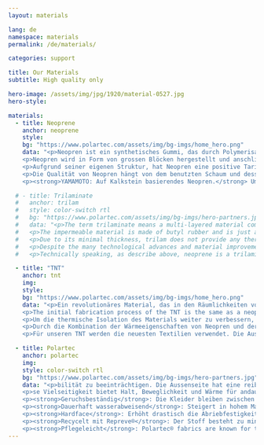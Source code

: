 ```yaml
---
layout: materials

lang: de
namespace: materials
permalink: /de/materials/

categories: support

title: Our Materials
subtitle: High quality only

hero-image: /assets/img/jpg/1920/material-0527.jpg
hero-style:

materials:
  - title: Neoprene
    anchor: neoprene
    style:  
    bg: "https://www.polartec.com/assets/img/bg-imgs/home_hero.png"
    data: "<p>Neopren ist ein synthetisches Gummi, das durch Polymerisation von Chloropren hergestellt wird. Es bietet eine gute chemische Stabilität und seine Flexibilität bleibt über einen grossen Temperaturbereich erhalten. Neoprenschaum wird mit geschlossenen oder offenen Poren hergestellt. Die Version mit geschlossenen Poren ist wasserdicht und wird für die Herstellung von Nass- und Trockentauchanzügen verwendet. Der Schaum wird hergestellt, indem Stickstoff in das Neopren gespritzt und somit Gasblasen im Material erzeugt werden, welche die Isolierungskapazität erhöhen.</p>
    <p>Neopren wird in Form von grossen Blöcken hergestellt und anschliessen auf die gewünschte Dicke zugeschnitten, die zwischen 1 mm und 10 mm variiert. Je dicker desto besser ist die thermische Isolierung. Um für Belastbarkeit und Schutz zu sorgen, kann der Schaum auf beiden Seiten mit Nylon, Polyester oder vielen anderen Stoffen beschichtet werden.</p>
    <p>Aufgrund seiner eigenen Struktur, hat Neopren eine positive Tarierung. Da der Schaum Gasblasen enthält, nehmen Auftrieb und Dicke mit zunehmender Tiefe ab und somit geht ein Teil der thermischen Isolierung verloren.</p>
    <p>Die Qualität von Neopren hängt von dem benutzten Schaum und dessen Dichte ab. Die Anzahl und Dichte der Gasporen steht in direktem Bezug zur Haltbarkeit des Schaums. Dichteres Neopren ist haltbarer, beeinflusst die Tarierung weniger und hält dem Umgebungsdruck in der Tiefe besser stand.</p>
    <p><strong>YAMAMOTO: Auf Kalkstein basierendes Neopren.</strong> Um seinen Kunden das perfekte Material zu bieten, nutzt SF Tech das Beste auf dem Markt verfügbare Neopren: ein japanischer Neoprenschaum, der zu 99,7 % aus Kalkstein (Kalziumkarbonat) hergestellt wird und somit umweltfreundlicher ist, als auf Öl basierende Produkte. Wir benutzen ausschliesslich #88-Neopren. Ein hochverdichteter, hyper-komprimierter Neoprenschaum mit exzellenter Wärmeisolierung, aussergewöhnlicher Langlebigkeit und der hohen Drücken standhält, ohne seine Eigenschaften zu verlieren.</p>"

  # - title: Trilaminate
  #   anchor: trilam
  #   style: color-switch rtl
  #   bg: "https://www.polartec.com/assets/img/bg-imgs/hero-partners.jpg"
  #   data: "<p>The term trilaminate means a multi-layered material composed of three layers of overlapping materials, laminated together. An inner and outer linings provide the strength and durability whereas the middle layer ensure the watertightness of the material.</p>
  #   <p>The impermeable material is made of butyl rubber and is just a few tenth of millimeter thick. To avoid tearing and ripping, an outer protective fabric is necessary. Usually, a strong, non-elastic woven material (Nylon, Polyester, DuPont™ Kevlar®,...)</p>
  #   <p>Due to its minimal thickness, trilam does not provide any thermal insulation. Therefore, the diver must use appropriate undergarment, generally thicker than with a neoprene drysuit. However, the buoyancy of the material is reduced and the material is drying faster.</p>
  #   <p>Despite the many technological advances and material improvements, the name Trilam stayed and now encompass various materials made from 2 (bi-laminate) up to 8 (octo-laminate) layers.</p>
  #   <p>Technically speaking, as describe above, neoprene is a trilaminate material where the middle liner is made of neoprene. But to avoid confusion, both technical terms, Neoprene and Trialm, are used to describe the categories of products.</p>"

  - title: "TNT"
    anchor: tnt
    img:
    style: 
    bg: "https://www.polartec.com/assets/img/bg-imgs/home_hero.png"
    data: "<p>Ein revolutionäres Material, das in den Räumlichkeiten von SF Tech erfunden und entwickelt wurde. TNT ist ein Trilaminat bei dem statt Butylgummi, hochverdichteter Neoprenschaum als Dichtschicht benutzt wird.</p>
    <p>The initial fabrication process of the TNT is the same as a neoprene material. A layer of neoprene foam is laminated with an inner and outer layer. Then, the overall material undergoes a second compression phase in a hyperbaric chamber. This process creates a thin, flexible, ultra dense neoprene trilaminate. By using neoprene as a impermeable medium instead of butyl, flexibility and heat retaining property are drastically improved, with an increase of heat insulation up to 40%.</p>
    <p>Um die thermische Isolation des Materials weiter zu verbessern, wird eine Beschichtung aus einer festen Titanlegierung namens Ti-Alpha direkt auf beiden Seiten der Neoprenfolie aufgebracht, wodurch eine effiziente Isolationsbarriere entsteht. Die Außenschicht reduziert die Kälteabsorption und die Innenschicht erhöht die Wärmereflexion und hält die Körpertemperatur im Anzug warm. Durch die Reduzierung des Wärmeaustauschs und die Wirkung als reflektierende Barriere verbessert das Titan die Wärmedämmung um bis zu 40%.</p>
    <p>Durch die Kombination der Wärmeeigenschaften von Neopren und der reflektierenden Lagen von Titan fühlt sich ein TNT-Trockenanzug fast doppelt so warm an wie ein entsprechender Butyl-Trilaminat-Trockenanzug.</p>
    <p>Für unseren TNT werden die neuesten Textilien verwendet. Die Aussenschicht ist die gleiche wie bei unseren anderen Anzügen. Sie besteht aus mit DuPont™ Kevlar® verstärktem Nylon und Polyester, während die innere Lage aus Nylon besteht.</p>"

  - title: Polartec
    anchor: polartec
    img:
    style: color-switch rtl
    bg: "https://www.polartec.com/assets/img/bg-imgs/hero-partners.jpg"
    data: "<p>bilität zu beeinträchtigen. Die Aussenseite hat eine reibungsverringernde Beschichtung, die Reizungen reduziert, die entstehen können, wenn es mit anderen Stoffen getragen wird, und erhöht die allgemeine Abriebfestigkeit. Durch kontinuierliches Abführen des Wasserdampfs sorgt die am Körper anliegende Schicht für eine schnelle Verdunstung und bleibt somit trocken, atmungsaktiv und komfortabel. Verstärkte elastische Fasern sorgen dafür, dass sich der Stoff nach jeder Dehnung immer wieder zusammenzieht.</p>
    <p>se Vielseitigkeit bietet Halt, Beweglichkeit und Wärme für andauernden Komfort bei jeglicher sportlichen Betätigung. Polartec® führt Feuchtigkeit ab, wenn es als Unterzieher getragen wird, kann aber auch problemlos direkt der Witterung ausgesetzt werden, wenn notwendig.</p>
    <p><strong>Geruchsbeständig</strong>: Die Kleider bleiben zwischen den Waschgängen länger frisch. Ein Silbersalz (Silberchlorid) verhindert die Entstehung von geruchsverursachenden Bakterien während der ganzen Lebensdauer des Kleidungsstücks</p>
    <p><strong>Dauerhaft wasserabweisend</strong>: Steigert in hohem Masse die Eigenschaft des Kleidungstücks Wasser und Schnee abzuweisen, ohne die Atmungsfähigkeit zu beeinträchtigen.</p>
    <p><strong>Hardface</strong>: Erhöht drastisch die Abriebfestigkeit, verringert Oberflächenreibung in Verbindung mit anderen Kleidungsschichten und sorgt für dauerhafte Wasserabweisung.</p>
    <p><strong>Recycelt mit Repreve®</strong>: Der Stoff besteht zu mindestens 50% aus recycelten Repreve®-Fasern, was den Energieaufwand und den CO2-Ausstoss verringert.</p>
    <p><strong>Pflegeleicht</strong>: Polartec® fabrics are known for their easy care and lasting durability. Polartec®-Stoffe sind für ihre Pflegeleichtigkeit und Langlebigkeit bekannt. Die meisten Polartec®-Stoffe können warm gewaschen und bei niedriger Temperatur im Trockner getrocknet werden. Das ergibt in den meisten Fällen auch das Beste Ergebnis in Bezug auf Wohlfühlfaktor und Performance.</p>"
---
```


